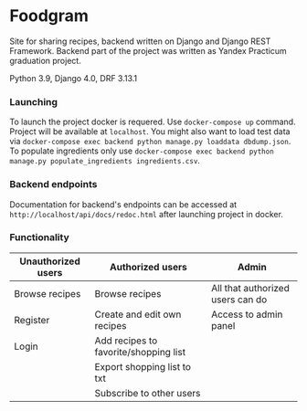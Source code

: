 # Foodgram

Site for sharing recipes, backend written on Django and Django REST Framework.
Backend part of the project was written as Yandex Practicum graduation project.

Python 3.9, Django 4.0, DRF 3.13.1

### Launching
To launch the project docker is requered. Use `docker-compose up` command. Project will be available at `localhost`.
You might also want to load test data via `docker-compose exec backend python manage.py loaddata dbdump.json`.
To populate ingredients only use `docker-compose exec backend python manage.py populate_ingredients ingredients.csv`.


### Backend endpoints
Documentation for backend's endpoints can be accessed at `http://localhost/api/docs/redoc.html` after launching project in docker.

### Functionality 
| Unauthorized users | Authorized users | Admin |
|--|--|--|
| Browse recipes | Browse recipes | All that authorized users can do |
Register | Create and edit own recipes | Access to admin panel |
Login  | Add recipes to favorite/shopping list | |
| | Export shopping list to txt | |
| | Subscribe to other users | |
